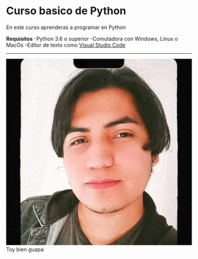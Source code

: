 # Curso basico de Python

En este curso aprenderas a programar en Python

**Requisitos**
-Python 3.6 o superior
-Comutadora con Windows, Linux o MacOs
-Editor de texto como [Visual Studio Code](https://visualstudio.microsoft.com/es/)

--------------------------------
![Sooy yo](Imagenes\7hh9nw.jpg)
 Toy bien guapa 